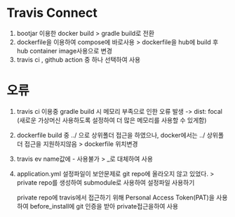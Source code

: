 # Travis Connect

1. bootjar 이용한 docker build > gradle build로 전환
2. dockerfile을 이용하여 compose에 바로사용 > dockerfile을 hub에 build 후 hub container image사용으로 변경
3. travis ci , github action 중 하나 선택하여 사용


# 오류
1. travis ci 이용중 gradle build 시 메모리 부족으로 인한 오류 발생 -> dist: focal (새로운 가상머신 사용하도록 설정하여 더 많은 메모리를 사용할 수 있게함)

2. dockerfile build 중 ../ 으로 상위폴더 접근을 하였으나, docker에서는 ../ 상위폴더 접근을 지원하지않음 > dockerfile 위치변경

3. travis ev name값에 - 사용불가  > _로 대체하여 사용

4. application.yml 설정파일이 보안문제로 git repo에 올라오지 않고 있었다. > private repo를 생성하여 submodule로 사용하여 설정파일 사용하기

   private repo에 travis에서 접근하기 위해 Personal Access Token(PAT)을 사용하여 before_install에 git 인증을 받아 private접근을하여 사용
